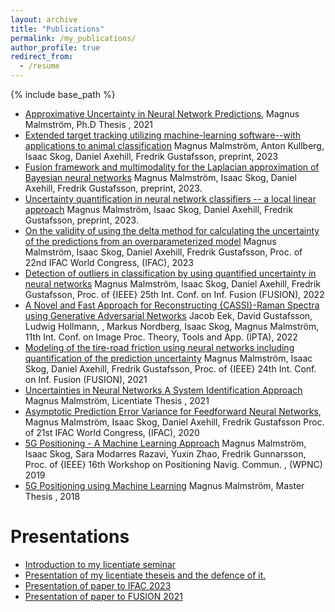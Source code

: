 ```yaml
---
layout: archive
title: "Publications"
permalink: /my_publications/
author_profile: true
redirect_from:
  - /resume
---
```


{% include base_path %}

- [Approximative Uncertainty in Neural Network Predictions](https://urn.kb.se/resolve?urn=urn:nbn:se:liu:diva-198552), Magnus Malmström, Ph.D Thesis , 2021
- [Extended target tracking utilizing machine-learning software--with applications to animal classification](https://arxiv.org/abs/2310.08316) 
Magnus Malmström, Anton Kullberg, Isaac Skog, Daniel Axehill, Fredrik Gustafsson, preprint, 2023
- [Fusion framework and multimodality for the Laplacian approximation of Bayesian neural networks](https://arxiv.org/abs/2310.08315) 
Magnus Malmström, Isaac Skog, Daniel Axehill, Fredrik Gustafsson, preprint, 2023.
- [Uncertainty quantification in neural network classifiers -- a local linear approach](https://arxiv.org/abs/2303.07114) 
Magnus Malmström, Isaac Skog, Daniel Axehill, Fredrik Gustafsson, preprint, 2023.
- [On the validity of using the delta method for calculating the uncertainty of the predictions from an overparameterized model](https://arxiv.org/abs/2307.01031) 
Magnus Malmström, Isaac Skog, Daniel Axehill, Fredrik Gustafsson, Proc. of 22nd IFAC World Congress, (IFAC), 2023
- [Detection of outliers in classification by using quantified uncertainty in neural networks](https://ieeexplore.ieee.org/abstract/document/9841376) 
Magnus Malmström, Isaac Skog, Daniel Axehill, Fredrik Gustafsson, Proc. of {IEEE} 25th Int. Conf. on Inf. Fusion (FUSION), 2022
- [A Novel and Fast Approach for Reconstructing {CASSI}-Raman Spectra using Generative Adversarial Networks](https://ieeexplore.ieee.org/abstract/document/9784152) 
Jacob Eek,  David Gustafsson,  Ludwig Hollmann, ,  Markus Nordberg, Isaac Skog, Magnus Malmström, 11th Int. Conf. on Image Proc. Theory, Tools and App. (IPTA), 2022
- [Modeling of the tire-road friction using neural networks including quantification of the prediction uncertainty](https://ieeexplore.ieee.org/document/9626974) 
Magnus Malmström, Isaac Skog, Daniel Axehill, Fredrik Gustafsson, Proc. of {IEEE} 24th Int. Conf. on Inf. Fusion (FUSION), 2021
- [Uncertainties in Neural Networks A System Identification Approach](https://urn.kb.se/resolve?urn=urn:nbn:se:liu:diva-174720) 
Magnus Malmström, Licentiate Thesis , 2021
- [Asymptotic Prediction Error Variance for Feedforward Neural Networks](https://www.sciencedirect.com/science/article/pii/S2405896320317146?via%3Dihub), 
Magnus Malmström, Isaac Skog, Daniel Axehill, Fredrik Gustafsson
  Proc. of 21st IFAC World Congress, (IFAC), 2020
- [5G Positioning - A Machine Learning Approach](https://ieeexplore.ieee.org/abstract/document/8970186) 
Magnus Malmström, Isaac Skog, Sara Modarres Razavi,  Yuxin Zhao,  Fredrik Gunnarsson,
  Proc. of {IEEE} 16th Workshop on Positioning Navig. Commun. , (WPNC) 2019
- [5G Positioning using Machine Learning](https://urn.kb.se/resolve?urn=urn:nbn:se:liu:diva-149055) 
Magnus Malmström, Master Thesis , 2018

Presentations
======
* [Introduction to my licentiate seminar](https://youtu.be/O4ZcUTGXFN0)
* [Presentation of my licentiate theseis and the defence of it. ](https://youtu.be/bjdaj79g-8E?si=Echzleh7TxVUQp8j) 
* [Presentation of paper to IFAC 2023  ](https://youtu.be/en6oCJTTwbI?si=6D_X_7DBsRKKKz_U)
* [Presentation of paper to FUSION 2021  ](https://youtu.be/95-pFEoMLfs?si=GYUaZSWFUGUhyac3)
